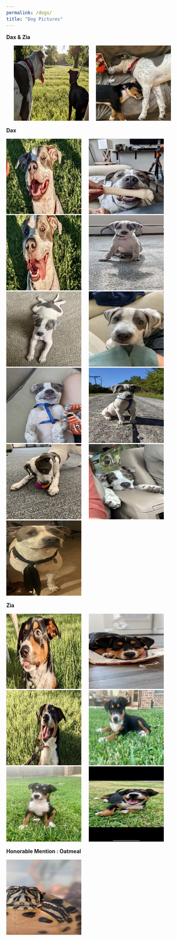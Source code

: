 ```yaml
---
permalink: /dogs/
title: "Dog Pictures"
---
```


**Dax & Zia**

&nbsp;&nbsp;&nbsp;&nbsp;
<img class="img" src="../assets/images/pups1.jpg" width="200px" height="200px">&nbsp;&nbsp;&nbsp;&nbsp;
<img class="img" src="../assets/images/pups2.jpg" width="200px" height="200px">&nbsp;&nbsp;&nbsp;&nbsp;


**Dax**

<img class="img" src="../assets/images/Dax1.JPG" width="200px" height="200px">&nbsp;&nbsp;&nbsp;&nbsp;
<img class="img" src="../assets/images/Dax2.JPG" width="200px" height="200px">&nbsp;&nbsp;&nbsp;&nbsp;
<img class="img" src="../assets/images/Dax3.JPG" width="200px" height="200px">&nbsp;&nbsp;&nbsp;&nbsp;
<img class="img" src="../assets/images/Dax4.JPG" width="200px" height="200px">&nbsp;&nbsp;&nbsp;&nbsp;
<img class="img" src="../assets/images/Dax5.jpg" width="200px" height="200px">&nbsp;&nbsp;&nbsp;&nbsp;
<img class="img" src="../assets/images/Dax6.jpg" width="200px" height="200px">&nbsp;&nbsp;&nbsp;&nbsp;
<img class="img" src="../assets/images/Dax7.jpg" width="200px" height="200px">&nbsp;&nbsp;&nbsp;&nbsp;
<img class="img" src="../assets/images/Dax8.JPG" width="200px" height="200px">&nbsp;&nbsp;&nbsp;&nbsp;
<img class="img" src="../assets/images/Dax9.jpg" width="200px" height="200px">&nbsp;&nbsp;&nbsp;&nbsp;
<img class="img" src="../assets/images/Dax10.jpg" width="200px" height="200px">&nbsp;&nbsp;&nbsp;&nbsp;
<img class="img" src="../assets/images/Dax11.jpg" width="200px" height="200px">&nbsp;&nbsp;&nbsp;&nbsp;



**Zia**

<img class="img" src="../assets/images/Zia1.JPG" width="200px" height="200px">&nbsp;&nbsp;&nbsp;&nbsp;
<img class="img" src="../assets/images/Zia2.JPG" width="200px" height="200px">&nbsp;&nbsp;&nbsp;&nbsp;
<img class="img" src="../assets/images/Zia3.jpg" width="200px" height="200px">&nbsp;&nbsp;&nbsp;&nbsp;
<img class="img" src="../assets/images/Zia4.JPEG" width="200px" height="200px">&nbsp;&nbsp;&nbsp;&nbsp;
<img class="img" src="../assets/images/Zia5.JPEG" width="200px" height="200px">&nbsp;&nbsp;&nbsp;&nbsp;
<img class="img" src="../assets/images/Zia6.JPEG" width="200px" height="200px">&nbsp;&nbsp;&nbsp;&nbsp;


**Honorable Mention : Oatmeal**

<img class="img" src="../assets/images/Oatmeal.JPG" width="200px" height="200px">&nbsp;&nbsp;&nbsp;&nbsp;
